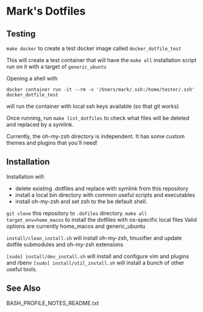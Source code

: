 # Mark's Dotfiles

## Testing
`make docker` to create a test docker image called `docker_dotfile_test`

This will create a test container that will have the `make all`
installation script run on it with a target of `generic_ubuntu`

Opening a shell with
~~~
docker container run -it --rm -v '/Users/mark/.ssh:/home/tester/.ssh' docker_dotfile_test
~~~
will run the container with local ssh keys available (so that git works)

Once running, run `make list_dotfiles` to check what files will be deleted and
replaced by a symlink.

Currently, the oh-my-zsh directory is independent. It has some custom themes
and plugins that you'll need!

## Installation

Installation will:
* delete existing .dotfiles and replace with symlink from this repository
* install a local bin directory with common useful scripts and executables
* install oh-my-zsh and set zsh to the be default shell.

`git clone` this repository to `.dofiles` directory.
`make all target_env=home_macos` to install the dotfiles with os-specific local files
Valid options are currently home_macos and generic_ubuntu

`install/clean_install.sh` will install oh-my-zsh, tmuxifier and update dotfile
submodules and oh-my-zsh extensions

`[sudo] install/dev_install.sh` will install and configure vim and plugins and rbenv
`[sudo] install/util_install.sh` will install a bunch of other useful tools.

## See Also
BASH_PROFILE_NOTES_README.txt
